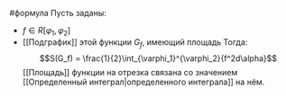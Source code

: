 #формула 
Пусть заданы:
- $f \in R[\varphi_1,\varphi_2]$
- [[Подграфик]] этой функции $G_f$, имеющий площадь
Тогда:$$S(G_f) = \frac{1}{2}\int_{\varphi_1}^{\varphi_2}{f^2d\alpha}$$[[Площадь]] функции на отрезка связана со значением [[Определенный интеграл|определенного интеграла]] на нём.